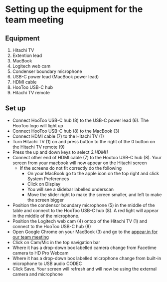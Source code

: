 # Setting up the equipment for the team meeting

## Equipment

1. Hitachi TV
2. Extention lead
3. MacBook
4. Logitech web cam
5. Condenser boundary microphone
6. USB-C power lead (MacBook power lead)
7. HDMI cable
8. HooToo USB-C hub
9. Hitachi TV remote

## Set up

  - Connect HooToo USB-C hub (8) to the USB-C power lead (6). The HooToo logo will light up
  - Connect HooToo USB-C hub (8) to the MacBook (3)
  - Connect HDMI cable (7) to the Hitachi TV (1)
  - Turn Hitachi TV (1) on and press button to the right of the 0 button on the Hitachi TV remote (9)
  - Press the up and down keys to select _3.HDMI1_
  - Connect other end of HDMI cable (7) to the Hootoo USB-C hub (8). Your screen from your macbook will now appear on the Hitachi screen
    - If the screens do not fit correctly do the following
      - On your MacBook go to the apple icon on the top right and click System Preferences
      - Click on Display
      - You will see a slidebar labelled underscan
      - Move the slider right to make the screen smaller, and left to make the screen bigger
  - Position the condensor boundary microphone (5) in the middle of the table and connect to the HooToo USB-C hub (8). A red light will appear in the middle of the microphone.
  - Position the Logitech web cam (4) ontop of the Hitachi TV (1) and connect to the HooToo USB-C hub (8)
  - Open Google Chrome on your MacBook (3) and go to the [appear.in for our team meeting](https://appear.in/barnardos-digital)
  - Click on Cam/Mic in the top navigation bar
  - Where it has a drop-down box labelled camera change from Facetime camera to HD Pro Webcam
  - Where it has a drop-down box labelled microphone change from built-in microphone to USB audio CODEC
  - Click Save. Your screen will refresh and will now be using the external camera and microphone
